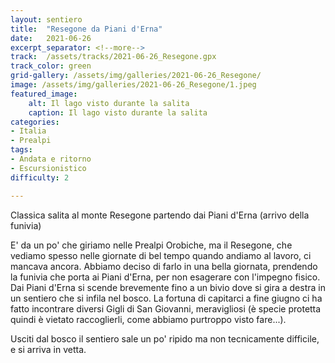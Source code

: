 ```yaml
---
layout: sentiero
title:  "Resegone da Piani d'Erna"
date:   2021-06-26 
excerpt_separator: <!--more-->
track:  /assets/tracks/2021-06-26_Resegone.gpx
track_color: green
grid-gallery: /assets/img/galleries/2021-06-26_Resegone/
image: /assets/img/galleries/2021-06-26_Resegone/1.jpeg
featured_image:
    alt: Il lago visto durante la salita
    caption: Il lago visto durante la salita
categories:
- Italia
- Prealpi
tags:
- Andata e ritorno
- Escursionistico
difficulty: 2

---
```


Classica salita al monte Resegone partendo dai Piani d'Erna (arrivo della funivia)

<!--more-->

E' da un po' che giriamo nelle Prealpi Orobiche, ma il Resegone, che vediamo spesso nelle giornate di bel tempo quando andiamo al lavoro, ci mancava ancora. Abbiamo deciso di farlo in una bella giornata, prendendo la funivia che porta ai Piani d'Erna, per non esagerare con l'impegno fisico. Dai Piani d'Erna si scende brevemente fino a un bivio dove si gira a destra in un sentiero che si infila nel bosco. La fortuna di capitarci a fine giugno ci ha fatto incontrare diversi Gigli di San Giovanni, meravigliosi (è specie protetta quindi è vietato raccoglierli, come abbiamo purtroppo visto fare...).

Usciti dal bosco il sentiero sale un po' ripido ma non tecnicamente difficile, e si arriva in vetta.

